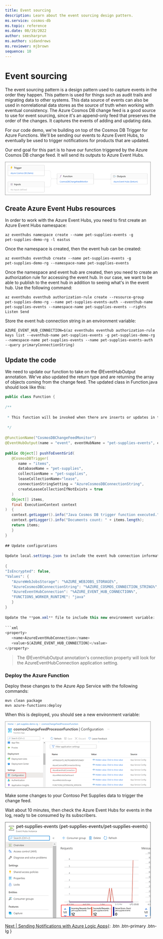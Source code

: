 ```yaml
---
title: Event sourcing
description: Learn about the event sourcing design pattern. 
ms.service: cosmos-db
ms.topic: reference
ms.date: 08/19/2022
author: seesharprun
ms.author: sidandrews
ms.reviewer: mjbrown
sequence: 10
---
```


# Event sourcing

The event sourcing pattern is a design pattern used to capture events in the order they happen. This pattern is used for things such as audit trails and migrating data to other systems. This data source of events can also be used in nonrelational data stores as the source of truth when working with eventual consistency. The Azure Cosmos DB change feed is a good source to use for event sourcing, since it's an append-only feed that preserves the order of the changes. It captures the events of
adding and updating data.

For our code demo, we're building on top of the Cosmos DB Trigger for Azure Functions. We'll be sending our events to Azure Event Hubs, to eventually be used to trigger notifications for products that are updated.

Our end goal for this part is to have our function triggered by the Azure Cosmos DB change feed. It will send its outputs to Azure Event Hubs.

![Diagram showing the Azure Cosmos DB trigger.](./media/event-sourcing/cosmos-db-trigger.png)

## Create Azure Event Hubs resources

In order to work with the Azure Event Hubs, you need to first create an Azure Event Hubs namespace:

```azurecli
az eventhubs namespace create --name pet-supplies-events -g
pet-supplies-demo-rg -l eastus
```

Once the namespace is created, then the event hub can be created:

```azurecli
az eventhubs eventhub create --name pet-supplies-events -g
pet-supplies-demo-rg --namespace-name pet-supplies-events
```

Once the namespace and event hub are created, then you need to create an authorization rule for accessing the event hub. In our case, we want to be able to publish to the event hub in addition to seeing what's in the event hub. Use the following command:

```azurecli
az eventhubs eventhub authorization-rule create --resource-group
pet-supplies-demo-rg --name pet-supplies-events-auth --eventhub-name
pet-supplies-events --namespace-name pet-supplies-events --rights
Listen Send
```

Store the event hub connection string in an environment variable:

```azurecli
AZURE_EVENT_HUB_CONNECTION=$(az eventhubs eventhub authorization-rule
keys list --eventhub-name pet-supplies-events -g pet-supplies-demo-rg
--namespace-name pet-supplies-events --name pet-supplies-events-auth
--query primaryConnectionString)
```

## Update the code

We need to update our function to take on the \@EventHubOutput annotation. We've also updated the return type and are returning the array of objects coming from the change feed. The updated class in Function.java should look like this:

```java
public class Function {

/**

 * This function will be invoked when there are inserts or updates in the specified database and collection.

 */

@FunctionName("CosmosDBChangeFeedMonitor")
@EventHubOutput(name = "event", eventHubName = "pet-supplies-events", connection = "AzureEventHubConnection")

public Object[] pushToEventGrid(
   @CosmosDBTrigger(
      name = "items",
      databaseName = "pet-supplies",
      collectionName = "pet-supplies",
      leaseCollectionName="lease",
      connectionStringSetting = "AzureCosmosDBConnectionString",
      createLeaseCollectionIfNotExists = true
   )
   Object[] items,
   final ExecutionContext context
)  {
   context.getLogger().info("Java Cosmos DB trigger function executed.");
   context.getLogger().info("Documents count: " + items.length);
   return items;
   }
}

## Update configurations

Update local.settings.json to include the event hub connection information:

{
"IsEncrypted": false,
"Values": {
   "AzureWebJobsStorage": "%AZURE_WEBJOBS_STORAGE%",
   "AzureCosmosDBConnectionString": "%AZURE_COSMOS_CONNECTION_STRING%",
   "AzureEventHubConnection": "%AZURE_EVENT_HUB_CONNECTION%",
   "FUNCTIONS_WORKER_RUNTIME": "java"
   }
}

Update the **pom.xml** file to include this new environment variable:

```xml
<property>
   <name>AzureEventHubConnection</name>
   <value>${AZURE_EVENT_HUB_CONNECTION}</value>
</property>
```

> The \@EventHubOutput annotation's connection property will look for the AzureEventHubConnection application setting.

### Deploy the Azure Function

Deploy these changes to the Azure App Service with the following commands:

```maven
mvn clean package
mvn azure-functions:deploy
```

When this is deployed, you should see a new environment variable:

![Screenshot showing the Function App Configuration page.](./media/event-sourcing/function-app-configuration.png)

Make some changes to your Contoso Pet Supplies data to trigger the change feed.

Wait about 10 minutes, then check the Azure Event Hubs for events in the log, ready to be consumed by its subscribers.

![Screenshot showing the Event Hubs Instance Overview page.](./media/event-sourcing/event-hubs-instance-overview.png)

[Next &#124; Sending Notifications with Azure Logic Apps](send-notifications-with-azure-logic-apps.md){: .btn .btn-primary .btn-lg }
